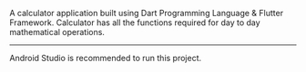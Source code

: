 A calculator application built using Dart Programming Language & Flutter Framework.
Calculator has all the functions required for day to day mathematical operations.

----------------------------------------------------------------------------------
Android Studio is recommended to run this project.
